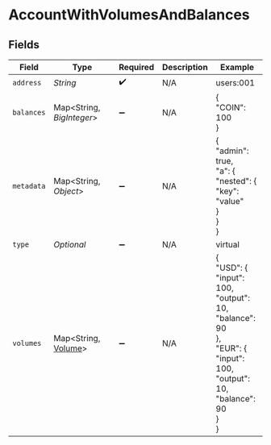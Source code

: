 # AccountWithVolumesAndBalances


## Fields

| Field                                                                                                          | Type                                                                                                           | Required                                                                                                       | Description                                                                                                    | Example                                                                                                        |
| -------------------------------------------------------------------------------------------------------------- | -------------------------------------------------------------------------------------------------------------- | -------------------------------------------------------------------------------------------------------------- | -------------------------------------------------------------------------------------------------------------- | -------------------------------------------------------------------------------------------------------------- |
| `address`                                                                                                      | *String*                                                                                                       | :heavy_check_mark:                                                                                             | N/A                                                                                                            | users:001                                                                                                      |
| `balances`                                                                                                     | Map<String, *BigInteger*>                                                                                      | :heavy_minus_sign:                                                                                             | N/A                                                                                                            | {<br/>"COIN": 100<br/>}                                                                                        |
| `metadata`                                                                                                     | Map<String, *Object*>                                                                                          | :heavy_minus_sign:                                                                                             | N/A                                                                                                            | {<br/>"admin": true,<br/>"a": {<br/>"nested": {<br/>"key": "value"<br/>}<br/>}<br/>}                           |
| `type`                                                                                                         | *Optional<String>*                                                                                             | :heavy_minus_sign:                                                                                             | N/A                                                                                                            | virtual                                                                                                        |
| `volumes`                                                                                                      | Map<String, [Volume](../../models/shared/Volume.md)>                                                           | :heavy_minus_sign:                                                                                             | N/A                                                                                                            | {<br/>"USD": {<br/>"input": 100,<br/>"output": 10,<br/>"balance": 90<br/>},<br/>"EUR": {<br/>"input": 100,<br/>"output": 10,<br/>"balance": 90<br/>}<br/>} |